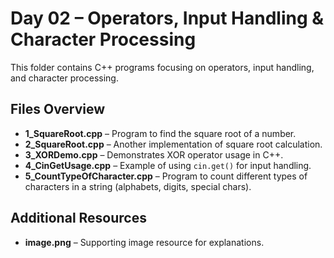 # Day 02 – Operators, Input Handling & Character Processing

This folder contains C++ programs focusing on operators, input handling, and character processing.

## Files Overview

- **1_SquareRoot.cpp** – Program to find the square root of a number.
- **2_SquareRoot.cpp** – Another implementation of square root calculation.
- **3_XORDemo.cpp** – Demonstrates XOR operator usage in C++.
- **4_CinGetUsage.cpp** – Example of using `cin.get()` for input handling.
- **5_CountTypeOfCharacter.cpp** – Program to count different types of characters in a string (alphabets, digits, special chars).

## Additional Resources
- **image.png** – Supporting image resource for explanations.
